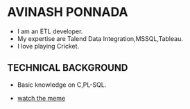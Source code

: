 # AVINASH PONNADA
- I am an ETL developer.
- My expertise are Talend Data Integration,MSSQL,Tableau.
- I love playing Cricket.
## TECHNICAL BACKGROUND
- Basic knowledge on C,PL-SQL.

- [watch the meme](https://www.linkedin.com/posts/alokanand123456_healthdata-digitalhealth-dataanalytics-activity-7109094428018974720-1Xv6?utm_source=share&utm_medium=member_ios)
